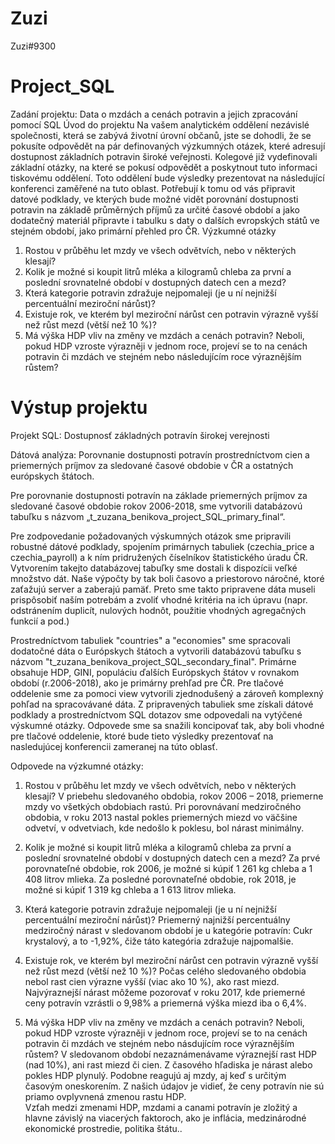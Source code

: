 # Zuzi
Zuzi#9300

# Project_SQL

Zadání projektu: Data o mzdách a cenách potravin a jejich zpracování pomocí SQL
Úvod do projektu
Na vašem analytickém oddělení nezávislé společnosti, která se zabývá životní úrovní občanů, jste se dohodli, že se pokusíte odpovědět na pár definovaných výzkumných otázek, které adresují dostupnost základních potravin široké veřejnosti. Kolegové již vydefinovali základní otázky, na které se pokusí odpovědět a poskytnout tuto informaci tiskovému oddělení. Toto oddělení bude výsledky prezentovat na následující konferenci zaměřené na tuto oblast.
Potřebují k tomu od vás připravit datové podklady, ve kterých bude možné vidět porovnání dostupnosti potravin na základě průměrných příjmů za určité časové období a jako dodatečný materiál připravte i tabulku s daty o dalších evropských států ve stejném období, jako primární přehled pro ČR.
Výzkumné otázky
1.	Rostou v průběhu let mzdy ve všech odvětvích, nebo v některých klesají?
2.	Kolik je možné si koupit litrů mléka a kilogramů chleba za první a poslední srovnatelné období v dostupných datech cen a mezd?
3.	Která kategorie potravin zdražuje nejpomaleji (je u ní nejnižší percentuální meziroční nárůst)?
4.	Existuje rok, ve kterém byl meziroční nárůst cen potravin výrazně vyšší než růst mezd (větší než 10 %)?
5.	Má výška HDP vliv na změny ve mzdách a cenách potravin? Neboli, pokud HDP vzroste výrazněji v jednom roce, projeví se to na cenách potravin či mzdách ve stejném nebo následujícím roce výraznějším růstem?


# Výstup projektu
Projekt SQL: Dostupnosť základných potravín širokej verejnosti

Dátová analýza: Porovnanie dostupnosti potravín prostredníctvom cien a priemerných príjmov za sledované časové obdobie v ČR a ostatných európskych štátoch.


Pre porovnanie dostupnosti potravín na základe priemerných príjmov za sledované časové obdobie rokov 2006-2018, sme vytvorili databázovú tabuľku s názvom „t_zuzana_benikova_project_SQL_primary_final“.

Pre zodpovedanie požadovaných výskumných otázok sme pripravili robustné dátové podklady, spojením primárnych tabuliek (czechia_price a czechia_payroll) a k ním pridružených číselníkov štatistického úradu ČR.
Vytvorením takejto databázovej tabuľky sme dostali k dispozícii veľké množstvo dát. Naše výpočty by tak boli časovo a priestorovo náročné, ktoré zaťažujú server a zaberajú pamäť. Preto sme takto pripravene dáta museli prispôsobiť naším potrebám a zvoliť vhodné kritéria na ich úpravu (napr. odstránením duplicít, nulových hodnôt, použitie vhodných agregačných funkcií a pod.)

Prostredníctvom tabuliek "countries" a "economies" sme spracovali dodatočné dáta o Európskych štátoch a vytvorili databázovú tabuľku s názvom "t_zuzana_benikova_project_SQL_secondary_final".  Primárne obsahuje HDP, GINI, populáciu ďalších Európskych štátov v rovnakom období (r.2006-2018), ako je primárny prehľad pre ČR.
Pre tlačové oddelenie sme za pomoci view vytvorili zjednodušený a zároveň komplexný pohľad na spracovávané dáta. Z pripravených tabuliek sme získali dátové podklady a prostredníctvom SQL dotazov sme odpovedali na vytýčené výskumné otázky. Odpovede sme sa snažili koncipovať tak, aby boli vhodné pre tlačové oddelenie, ktoré bude tieto výsledky prezentovať na nasledujúcej konferencii zameranej na túto oblasť.

Odpovede na výzkumné otázky:
1.	Rostou v průběhu let mzdy ve všech odvětvích, nebo v některých klesají?
V priebehu sledovaného obdobia, rokov 2006 – 2018, priemerne mzdy vo všetkých obdobiach rastú. Pri porovnávaní medziročného obdobia, v roku 2013 nastal pokles priemerných miezd vo väčšine odvetví, v odvetviach, kde nedošlo k poklesu, bol nárast minimálny. 

2.	Kolik je možné si koupit litrů mléka a kilogramů chleba za první a poslední srovnatelné období v dostupných datech cen a mezd?
Za prvé porovnateľné obdobie, rok 2006, je možné si kúpiť 1 261 kg chleba a 1 408 litrov mlieka.
Za posledné porovnateľné obdobie, rok 2018, je možné si kúpiť 1 319 kg chleba a 1 613 litrov mlieka.

3.	Která kategorie potravin zdražuje nejpomaleji (je u ní nejnižší percentuální meziroční nárůst)?
Priemerný najnižší percentuálny medziročný nárast v sledovanom období je u kategórie potravín: Cukr krystalový, a to -1,92%, čiže táto kategória zdražuje najpomalšie. 

4.	Existuje rok, ve kterém byl meziroční nárůst cen potravin výrazně vyšší než růst mezd (větší než 10 %)?
Počas celého sledovaného obdobia nebol rast cien výrazne vyšší (viac ako 10 %), ako rast miezd. Najvýraznejší nárast môžeme pozorovať v roku 2017, kde priemerné ceny potravín vzrástli o 9,98% a priemerná výška miezd iba o 6,4%.

5.	Má výška HDP vliv na změny ve mzdách a cenách potravin? Neboli, pokud HDP vzroste výrazněji v jednom roce, projeví se to na cenách potravin či mzdách ve stejném nebo násdujícím roce výraznějším růstem?
V sledovanom období nezaznámenávame výraznejší rast HDP (nad 10%), ani rast miezd či cien. Z časového hľadiska je nárast alebo pokles HDP plynulý. Podobne reagujú aj mzdy, aj keď s určitým časovým oneskorením. Z našich údajov je vidieť, že ceny potravín nie sú priamo ovplyvnená zmenou rastu HDP.  
Vzťah medzi zmenami HDP, mzdami a canami potravín je zložitý a hlavne závislý na viacerých faktoroch, ako je inflácia, medzinárodné ekonomické prostredie, politika štátu..


